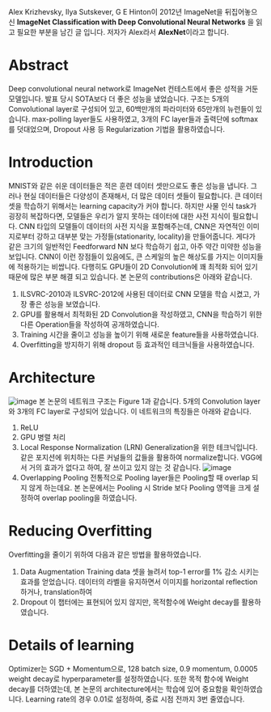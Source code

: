 Alex Krizhevsky, Ilya  Sutskever, G E Hinton이 2012년 ImageNet을 뒤집어놓으신 **ImageNet Classification with Deep Convolutional Neural Networks** 을 읽고 필요한 부분을 남긴 글 입니다. 저자가 Alex라서 **AlexNet**이라고 합니다.

# Abstract
Deep convolutional neural network로 ImageNet 컨테스트에서 좋은 성적을 거둔 모델입니다. 발표 당시 SOTA보다 더 좋은 성능을 냈었습니다.
구조는 5개의 Convolutional layer로 구성되어 있고, 60백만개의 파라미터와 65만개의 뉴런들이 있습니다. max-polling layer들도 사용하였고, 3개의 FC layer들과 출력단에 softmax를 덧대었으며, Dropout 사용 등 Regularization 기법을 활용하였습니다.

# Introduction
MNIST와 같은 쉬운 데이터들은 적은 훈련 데이터 셋만으로도 좋은 성능을 냅니다.
그러나 현실 데이터들은 다양성이 존재해서, 더 많은 데이터 셋들이 필요합니다.
큰 데이터 셋을 학습하기 위해서는 learning capacity가 커야 합니다. 하지만 사물 인식 task가 굉장히 복잡하다면, 모델들은 우리가 알지 못하는 데이터에 대한 사전 지식이 필요합니다. CNN 타입의 모델들이 데이터의 사전 지식을 포함해주는데, CNN은 자연적인 이미지로부터 강하고 대부분 맞는 가정들(stationarity, locality)을 만들어줍니다. 게다가 같은 크기의 일반적인 Feedforward NN 보다 학습하기 쉽고, 아주 약간 미약한 성능을 보입니다.
CNN이 이런 장점들이 있음에도, 큰 스케일의 높은 해상도를 가지는 이미지들에 적용하기는 비쌉니다. 다행히도 GPU들이 2D Convolution에 꽤 최적화 되어 있기 때문에 많은 부분 해결 되고 있습니다.
본 논문의 contributions은 아래와 같습니다.
1. ILSVRC-2010과 ILSVRC-2012에 사용된 데이터로 CNN 모델을 학습 시켰고, 가장 좋은 성능을 보였습니다.
2. GPU를 활용해서 최적화된 2D Convolution을 작성하였고, CNN을 학습하기 위한 다른 Operation들을 작성하여 공개하였습니다.
3. Training 시간을 줄이고 성능을 높이기 위해 새로운 feature들을 사용하였습니다.
4. Overfitting을 방지하기 위해 dropout 등 효과적인 테크닉들을 사용하였습니다.


# Architecture
![image](https://user-images.githubusercontent.com/11609881/113373871-c68e4980-93a6-11eb-9152-7cb5984df86d.png)
본 논문의 네트워크 구조는 Figure 1과 같습니다. 5개의 Convolution layer와 3개의 FC layer로 구성되어 있습니다. 이 네트워크의 특징들은 아래와 같습니다.

1. ReLU
2. GPU 병렬 처리 
3. Local Response Normalization (LRN)
Generalization을 위한 테크닉입니다. 같은 포지션에 위치하는 다른 커널들의 값들을 활용하여 normalize합니다. VGG에서 거의 효과가 없다고 하여, 잘 쓰이고 있지 않는 것 같습니다.
![image](https://user-images.githubusercontent.com/11609881/113378006-dc087100-93b0-11eb-861b-3d058a0aaa69.png)
4. Overlapping Pooling
전통적으로 Pooling layer들은 Pooling할 때 overlap 되지 않게 하는데요. 본 논문에서는 Pooling 시 Stride 보다 Pooling 영역을 크게 설정하여 overlap pooling을 하였습니다.

# Reducing Overfitting
Overfitting을 줄이기 위하여  다음과 같은 방법을 활용하였습니다.

1. Data Augmentation
Training data 셋을 늘려서 top-1 error를 1% 감소 시키는 효과를 얻었습니다.
데이터의 라벨을 유지하면서 이미지를 horizontal reflection하거나, translation하여
3. Dropout
이 챕터에는 표현되어 있지 않지만, 목적함수에 Weight decay를 활용하였습니다.

# Details of learning
Optimizer는 SGD + Momentum으로, 128 batch size, 0.9 momentum, 0.0005 weight decay로 hyperparameter를 설정하였습니다. 또한 목적 함수에 Weight decay를 더하였는데, 본 논문의 architecture에서는 학습에 있어 중요함을 확인하였습니다. Learning rate의 경우 0.01로 설정하여, 중료 시점 전까지 3번 줄였습니다.
<!--stackedit_data:
eyJoaXN0b3J5IjpbLTExMjQ4NTM3LC0xNzE3ODA5NzMzLDIwNz
Y2NTIyNzQsLTEyMTI1OTY3MjgsLTIwMjgxMjg0NjQsMTc2MzAy
ODQxMl19
-->